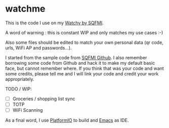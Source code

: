 # watchme

This is the code I use on my [Watchy by SQFMI](<https://watchy.sqfmi.com/> "Watchy by SQFMI").

A word of warning : this is constant WIP and only matches my use cases :-)

Also some files should be edited to match your own personal data (qr code, urls, WiFi AP and passwords...).

I started from the sample code from [SQFMI Github](<https://github.com/sqfmi/Watchy> "SQFMI Github").
I also remember borrowing some code from Github and hack it to make my default basic face, but cannot remember where. If you think that was your code and want some credits, please tell me and I will link your code and credit your work appropriately.

TODO / WIP:
- [ ] Groceries / shopping list sync
- [ ] TOTP
- [ ] WiFi Scanning

As a final word, I use [PlatformIO](<https://platformio.org/> "PlatformIO") to build and [Emacs](<https://www.gnu.org/software/emacs/> "GNU Emacs") as IDE.
